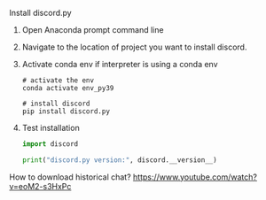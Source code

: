 Install discord.py


1. Open Anaconda prompt command line

2. Navigate to the location of project you want to install discord.

3. Activate conda env if interpreter is using a conda env

	```shell
	# activate the env
	conda activate env_py39
	
	# install discord
	pip install discord.py
	```

4. Test installation

   ```python
   import discord
   
   print("discord.py version:", discord.__version__)
   ```

How to download historical chat?
https://www.youtube.com/watch?v=eoM2-s3HxPc
   